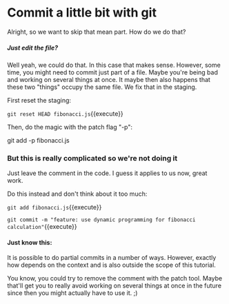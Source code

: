 # Commit a little bit with git

Alright, so we want to skip that mean part. How do we do that? 

##### Just edit the file?

Well yeah, we could do that. In this case that makes sense. However, some time, you might need to commit just part of a file. Maybe you're being bad and working on several things at once. It maybe then also happens that these two "things" occupy the same file. We fix that in the staging. 

First reset the staging:

`git reset HEAD fibonacci.js`{{execute}}

Then, do the magic with the patch flag "-p":

git add -p fibonacci.js

### But this is really complicated so we're not doing it

Just leave the comment in the code. I guess it applies to us now, great work. 

Do this instead and don't think about it too much:

`git add fibonacci.js`{{execute}}

`git commit -m "feature: use dynamic programming for fibonacci calculation"`{{execute}}

#### Just know this:

It is possible to do partial commits in a number of ways. However, exactly how depends on the context and is also outside the scope of this tutorial. 

You know, you could try to remove the comment with the patch tool. Maybe that'll get you to really avoid working on several things at once in the future since then you might actually have to use it. ;)